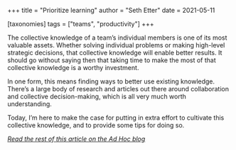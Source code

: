 +++
title = "Prioritize learning"
author = "Seth Etter"
date = 2021-05-11

[taxonomies]
tags = ["teams", "productivity"]
+++

The collective knowledge of a team’s individual members is one of its most valuable assets. Whether solving individual problems or making high-level strategic decisions, that collective knowledge will enable better results. It should go without saying then that taking time to make the most of that collective knowledge is a worthy investment.

In one form, this means finding ways to better use existing knowledge. There’s a large body of research and articles out there around collaboration and collective decision-making, which is all very much worth understanding.

Today, I’m here to make the case for putting in extra effort to cultivate this collective knowledge, and to provide some tips for doing so.

_[Read the rest of this article on the Ad Hoc blog](https://adhoc.team/2021/05/10/what-engineering-teams-can-gain-by-prioritizing-learning/)_

